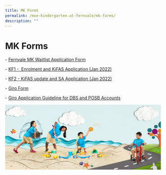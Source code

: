 ```yaml
---
title: MK Forms
permalink: /moe-kindergarten-at-fernvale/mk-forms/
description: ""
---
```

# MK Forms
\- [Fernvale MK Waitlist Application Form](https://form.gov.sg/#!/61b2abc401382d0013fcd296)  
  
\- [KF1 -  Enrolment and KiFAS Application (Jan 2022)](https://fernvalepri-moe-edu-sg-admin.cwp.sg/qql/slot/u480/MK/MK%20Forms/KF1%20-%20Enrolment%20and%20KiFAS%20Application%20Jan%202022.pdf)  
  
\- [KF2 - KiFAS update and SA Application (Jan 2022)](https://fernvalepri-moe-edu-sg-admin.cwp.sg/qql/slot/u480/MK/MK%20Forms/KF2%20-%20KiFAS%20Update%20and%20SA%20Application%20Jan%202022.pdf)  
  
\- [Giro Form](https://fernvalepri-moe-edu-sg-admin.cwp.sg/qql/slot/u480/MK/MK%20Forms/1.%20GIRO%20form.pdf)  
  
\- [Giro Application Guideline for DBS and POSB Accounts](https://fernvalepri-moe-edu-sg-admin.cwp.sg/qql/slot/u480/MK/MK%20Forms/3.%20Steps%20to%20apply%20GIRO%20online%20for%20DBS%20and%20POSB%20accounts.pdf)

![](/images/MOE%20Kindergarten%20@%20Fernvale/PIC%207.jpg)